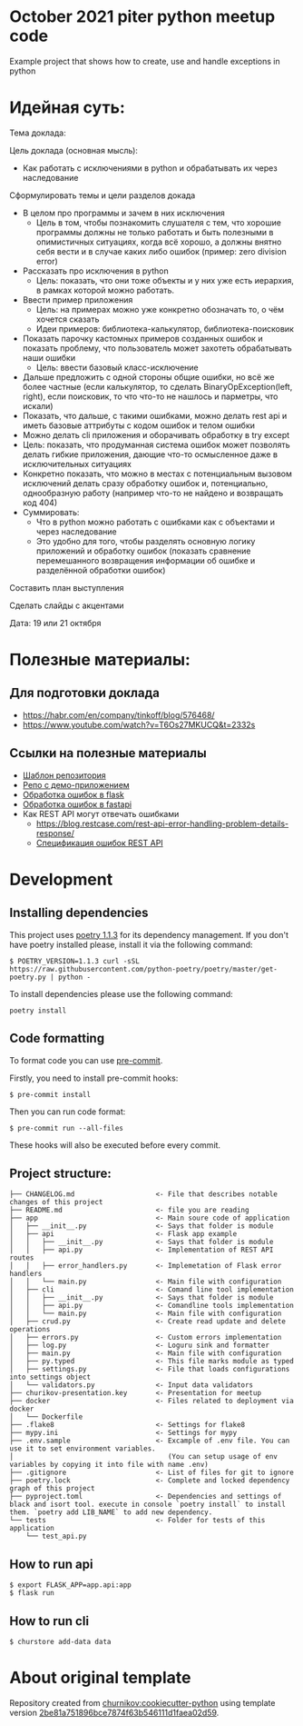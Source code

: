 # October 2021 piter python meetup code

Example project that shows how to create, use and handle exceptions in python

# Идейная суть:

Тема доклада:

Цель доклада (основная мысль):

- Как работать с исключениями в python и обрабатывать их через наследование

Сформулировать темы и цели разделов докада
- В целом про программы и зачем в них исключения
  - Цель в том, чтобы познакомить слушателя с тем, что хорошие программы должны не только работать и быть полезными в
  опимистичных ситуациях, когда всё хорошо, а должны внятно себя вести и в случае каких либо ошибок (пример: zero division error)
- Рассказать про исключения в python
  - Цель: показать, что они тоже объекты и у них уже есть иерархия, в рамках которой можно работать.
- Ввести пример приложения
  - Цель: на примерах можно уже конкретно обозначать то, о чём хочется сказать
  - Идеи примеров: библиотека-калькулятор, библиотека-поисковик
- Показать парочку кастомных примеров созданных ошибок и показать проблему, что пользователь может захотеть обрабатывать наши ошибки
  - Цель: ввести базовый класс-исключение
- Дальше предложить с одной стороны общие ошибки, но всё же более частные
  (если калькулятор, то сделать BinaryOpException(left, right), если поисковик, то что что-то не нашлось и парметры, что искали)
- Показать, что дальше, с такими ошибками, можно делать rest api и иметь базовые аттрибуты с кодом ошибок и телом ошибки
- Можно делать cli приложения и оборачивать обработку в try except
- Цель: показать, что продуманная система ошибок может позволять делать гибкие приложения,
  дающие что-то осмысленное даже в исключительных ситуациях
- Конкретно показать, что можно в местах с потенциальным вызовом исключений делать сразу обработку ошибок и, потенциально, однообразную работу
  (например что-то не найдено и возвращать код 404)
- Суммировать:
  - Что в python можно работать с ошибками как с объектами и через наследование
  - Это удобно для того, чтобы разделять основную логику приложений и обработку ошибок
    (показать сравнение перемешанного возвращения информации об ошибке и разделённой обработки ошибок)

Составить план выступления

Сделать слайды с акцентами

Дата: 19 или 21 октября

# Полезные материалы:

## Для подготовки доклада

- https://habr.com/en/company/tinkoff/blog/576468/
- https://www.youtube.com/watch?v=T6Os27MKUCQ&t=2332s

## Ссылки на полезные материалы

- [Шаблон репозитория](https://github.com/churnikov/cookiecutter-python)
- [Репо с демо-приложением](https://github.com/churnikov/october-2021-piter-python-meetup-code)
- [Обработка ошибок в flask](https://flask.palletsprojects.com/en/2.0.x/errorhandling/)
- [Обработка ошибок в fastapi](https://fastapi.tiangolo.com/tutorial/handling-errors/)
- Как REST API могут отвечать ошибками
    - https://blog.restcase.com/rest-api-error-handling-problem-details-response/
    - [Спецификация ошибок REST API](https://datatracker.ietf.org/doc/html/rfc7807)

# Development

## Installing dependencies

This project uses [poetry 1.1.3](http://python-poetry.org) for its dependency management. If you don't have poetry installed please, install it via the following command:

```console
$ POETRY_VERSION=1.1.3 curl -sSL https://raw.githubusercontent.com/python-poetry/poetry/master/get-poetry.py | python -
```

To install dependencies please use the following command:

```console
poetry install
```

## Code formatting

To format code you can use [pre-commit](http://pre-commit.com).

Firstly, you need to install pre-commit hooks:

```console
$ pre-commit install
```

Then you can run code format:

```console
$ pre-commit run --all-files
```

These hooks will also be executed before every commit.


## Project structure:

```
├── CHANGELOG.md                    <- File that describes notable changes of this project
├── README.md                       <- file you are reading
├── app                             <- Main soure code of application
│   ├── __init__.py                 <- Says that folder is module
│   ├── api                         <- Flask app example
│   │   ├── __init__.py             <- Says that folder is module
│   │   ├── api.py                  <- Implementation of REST API routes
│   │   ├── error_handlers.py       <- Implemetation of Flask error handlers
│   │   └── main.py                 <- Main file with configuration
│   ├── cli                         <- Comand line tool implementation
│   │   ├── __init__.py             <- Says that folder is module
│   │   ├── api.py                  <- Comandline tools implementation
│   │   └── main.py                 <- Main file with configuration
│   ├── crud.py                     <- Create read update and delete operations
│   ├── errors.py                   <- Custom errors implementation
│   ├── log.py                      <- Loguru sink and formatter
│   ├── main.py                     <- Main file with configuration
│   ├── py.typed                    <- This file marks module as typed
│   ├── settings.py                 <- File that loads configurations into settings object
│   └── validators.py               <- Input data validators
├── churikov-presentation.key       <- Presentation for meetup
├── docker                          <- Files related to deployment via docker
│   └── Dockerfile
├── .flake8                         <- Settings for flake8
├── mypy.ini                        <- Settings for mypy
├── .env.sample                     <- Excample of .env file. You can use it to set environment variables.
│                                      (You can setup usage of env variables by copying it into file with name .env)
├── .gitignore                      <- List of files for git to ignore
├── poetry.lock                     <- Complete and locked dependency graph of this project
├── pyproject.toml                  <- Dependencies and settings of black and isort tool. execute in console `poetry install` to install them. `poetry add LIB_NAME` to add new dependency.
└── tests                           <- Folder for tests of this application
    └── test_api.py
```

## How to run api

```console
$ export FLASK_APP=app.api:app
$ flask run
```

## How to run cli

```console
$ churstore add-data data
```

# About original template

Repository created from [churnikov:cookiecutter-python](https://github.com/churnikov/cookiecutter-python) using template version [2be81a751896bce7874f63b546111d1faea02d59](https://github.com/churnikov/cookiecutter-python/commit/2be81a751896bce7874f63b546111d1faea02d59).
